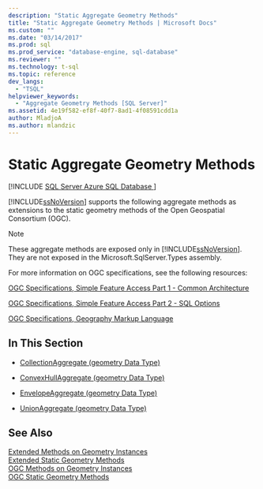 ```yaml
---
description: "Static Aggregate Geometry Methods"
title: "Static Aggregate Geometry Methods | Microsoft Docs"
ms.custom: ""
ms.date: "03/14/2017"
ms.prod: sql
ms.prod_service: "database-engine, sql-database"
ms.reviewer: ""
ms.technology: t-sql
ms.topic: reference
dev_langs: 
  - "TSQL"
helpviewer_keywords: 
  - "Aggregate Geometry Methods [SQL Server]"
ms.assetid: 4e19f582-ef8f-40f7-8ad1-4f08591cdd1a
author: MladjoA
ms.author: mlandzic 
---
```

# Static Aggregate Geometry Methods
[!INCLUDE [SQL Server Azure SQL Database ](../../includes/applies-to-version/sql-asdb.md)]

  [!INCLUDE[ssNoVersion](../../includes/ssnoversion-md.md)] supports the following aggregate methods as extensions to the static geometry methods of the Open Geospatial Consortium (OGC).  
  
> [!NOTE]  
>  These aggregate methods are exposed only in [!INCLUDE[ssNoVersion](../../includes/ssnoversion-md.md)]. They are not exposed in the Microsoft.SqlServer.Types assembly.  
  
 For more information on OGC specifications, see the following resources:  
  
 [OGC Specifications, Simple Feature Access Part 1 - Common Architecture](https://go.microsoft.com/fwlink/?LinkId=93627)  
  
 [OGC Specifications, Simple Feature Access Part 2 - SQL Options](https://go.microsoft.com/fwlink/?LinkId=93628)  
  
 [OGC Specifications, Geography Markup Language](https://go.microsoft.com/fwlink/?LinkId=93629)  
  
## In This Section  
  
-   [CollectionAggregate &#40;geometry Data Type&#41;](../../t-sql/spatial-geometry/collectionaggregate-geometry-data-type.md)  
  
-   [ConvexHullAggregate &#40;geometry Data Type&#41;](../../t-sql/spatial-geometry/convexhullaggregate-geometry-data-type.md)  
  
-   [EnvelopeAggregate &#40;geometry Data Type&#41;](../../t-sql/spatial-geometry/envelopeaggregate-geometry-data-type.md)  
  
-   [UnionAggregate &#40;geometry Data Type&#41;](../../t-sql/spatial-geometry/unionaggregate-geometry-data-type.md)  
  
## See Also  
 [Extended Methods on Geometry Instances](../../t-sql/spatial-geometry/extended-methods-on-geometry-instances.md)   
 [Extended Static Geometry Methods](../../t-sql/spatial-geometry/extended-static-geometry-methods.md)   
 [OGC Methods on Geometry Instances](../../t-sql/spatial-geometry/ogc-methods-on-geometry-instances.md)   
 [OGC Static Geometry Methods](../../t-sql/spatial-geometry/ogc-static-geometry-methods.md)  
  
  
